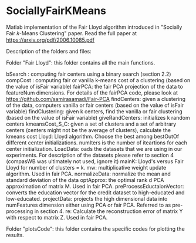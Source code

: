 # SociallyFairKMeans
Matlab implementation of the Fair Lloyd algorithm introduced in "Socially Fair 𝑘-Means Clustering" paper. Read the full paper at https://arxiv.org/pdf/2006.10085.pdf


Description of the folders and files:

Folder "Fair Lloyd": this folder contains all the main functions. 

bSearch : computing fair centers using a binary search (section 2.2)
compCost : computing fair or vanilla k-means cost of a clustering (based on the value of isFair variable)
fairPCA: the fair PCA projection of the data to featureNum dimensions. For details of the fairPCA code, please look at https://github.com/samirasamadi/Fair-PCA
findCenters: given a clustering of the data, computers vanilla or fair centers (based on the value of isFair variable)
findClustering: given k centers, find the vanilla or fair clustering (based on the value of isFair variable)
giveRandCenters: initializes k random centers
kmeansCost_S_C: given a set of clusters and a set of arbitrary centers (centers might not be the average of clusters), calculate the kmeans cost
Lloyd: Lloyd algorithm. Choose the best among bestOutOf different center initializations. numIters is the number of iteartions for each center initialization.
LoadData: oads the datasets that we are using in our experiments. For description of the datasets please refer to section 4 (compasWB was ultimately not used, ignore it)
mainK: Lloyd's versus Fair Lloyd for number of clusters = k. 
mw: multiplicative weight update algorithm. Used in fair PCA.
normalizeData: normalize the mean and standard deviation of the data
optApprox: the optimal rank d PCA approximation of matrix M. Used in fair PCA. 
preProcessEductaionVector: converts the education vector for the credit dataset to high-educated and low-educated. 
projectData: projects the high dimensional data into numFeatures dimension either using PCA or fair PCA. Referred to as pre-processing in section 4. 
re: Calculate the reconstruction error of matrix Y with respect to matrix Z. Used in fair PCA. 



Folder "plotsCode": this folder contains the specific codes for plotting the results. 

